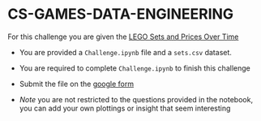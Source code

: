 # CS-GAMES-DATA-ENGINEERING
For this challenge you are given the [LEGO Sets and Prices Over Time](https://www.kaggle.com/datasets/alexracape/lego-sets-and-prices-over-time)

* You are provided a `Challenge.ipynb` file and a `sets.csv` dataset.
* You are required to complete `Challenge.ipynb` to finish this challenge
* Submit the file on the [google form ](https://docs.google.com/forms/d/1HMFjLo0d5hZV-kqmBr-3ERJB3Rseoiuid23kl_djDQw/edit)

* *Note* you are not restricted to the questions provided in the notebook, you can add your own plottings or insight that seem interesting
